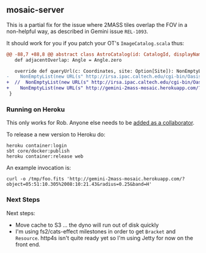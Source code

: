 ## mosaic-server

This is a partial fix for the issue where 2MASS tiles overlap the FOV in a non-helpful way, as described in Gemini issue `REL-1093`.

It should work for you if you patch your OT's `ImageCatalog.scala` thus:

```patch
@@ -88,7 +88,8 @@ abstract class AstroCatalog(id: CatalogId, displayName: String, shortName: Strin
   def adjacentOverlap: Angle = Angle.zero

   override def queryUrl(c: Coordinates, site: Option[Site]): NonEmptyList[URL] =
-    NonEmptyList(new URL(s" http://irsa.ipac.caltech.edu/cgi-bin/Oasis/2MASSImg/nph-2massimg?objstr=${c.ra.toAngle.formatHMS}%20${c.dec.formatDMS}&size=${size.toArcsecs.toInt}&band=${band.name}"))
+  //  NonEmptyList(new URL(s" http://irsa.ipac.caltech.edu/cgi-bin/Oasis/2MASSImg/nph-2massimg?objstr=${c.ra.toAngle.formatHMS}%20${c.dec.formatDMS}&size=${size.toArcsecs.toInt}&band=${band.name}"))
+    NonEmptyList(new URL(s" http://gemini-2mass-mosaic.herokuapp.com/?object=${c.ra.toAngle.formatHMS}%20${c.dec.formatDMS}&radius=${0.25}&band=${band.name}"))
 }
```

### Running on Heroku

This only works for Rob. Anyone else needs to be [added as a collaborator](https://devcenter.heroku.com/articles/collaborating#add-collaborators).

To release a new version to Heroku do:

```
heroku container:login
sbt core/docker:publish
heroku container:release web
```

An example invocation is:

```
curl -o /tmp/foo.fits 'http://gemini-2mass-mosaic.herokuapp.com/?object=05:51:10.305%2008:10:21.43&radius=0.25&band=H'
```


### Next Steps

Next steps:

- Move cache to S3 … the dyno will run out of disk quickly
- I'm using fs2/cats-effect milestones in order to get `Bracket` and `Resource`. http4s isn't quite ready yet so I'm using Jetty for now on the front end.
